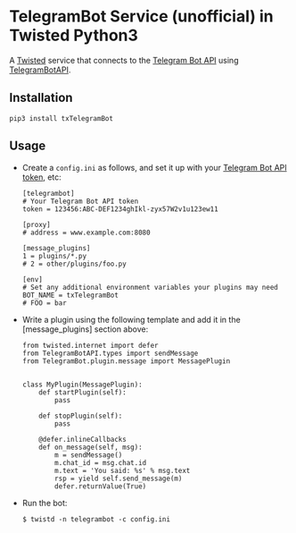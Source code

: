 # TelegramBot Service (unofficial) in Twisted Python3

A [Twisted](https://twistedmatrix.com) service that connects to the
[Telegram Bot API](https://core.telegram.org/bots/api) using
[TelegramBotAPI](https://github.com/sourcesimian/pyTelegramBotAPI).

## Installation
```
pip3 install txTelegramBot
```

## Usage
* Create a ```config.ini``` as follows, and set it up with your
[Telegram Bot API token](https://core.telegram.org/bots/api#authorizing-your-bot), etc:
    ```
    [telegrambot]
    # Your Telegram Bot API token
    token = 123456:ABC-DEF1234ghIkl-zyx57W2v1u123ew11

    [proxy]
    # address = www.example.com:8080

    [message_plugins]
    1 = plugins/*.py
    # 2 = other/plugins/foo.py

    [env]
    # Set any additional environment variables your plugins may need
    BOT_NAME = txTelegramBot
    # FOO = bar
    ```

* Write a plugin using the following template and add it in the \[message_plugins\] section above:
    ```
    from twisted.internet import defer
    from TelegramBotAPI.types import sendMessage
    from TelegramBot.plugin.message import MessagePlugin


    class MyPlugin(MessagePlugin):
        def startPlugin(self):
            pass

        def stopPlugin(self):
            pass

        @defer.inlineCallbacks
        def on_message(self, msg):
            m = sendMessage()
            m.chat_id = msg.chat.id
            m.text = 'You said: %s' % msg.text
            rsp = yield self.send_message(m)
            defer.returnValue(True)
    ```

* Run the bot:
    ```
    $ twistd -n telegrambot -c config.ini
    ```
